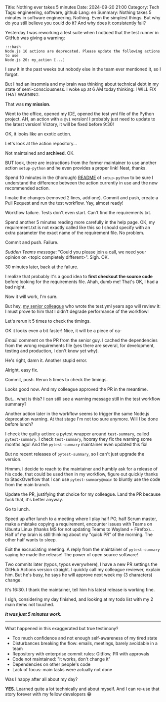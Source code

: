 Title: Nothing ever takes 5 minutes
Date: 2024-09-20 21:00
Category: Tech
Tags: engineering, software, github
Lang: en
Summary: Nothing takes 5 minutes in software engineering. Nothing. Even the simplest things. But why do you still believe you could do it? And why does it consistently fail?

Yesterday I was reworking a test suite when I noticed that the test runner in GitHub was giving a warning:

    :::bash
    Node.js 16 actions are deprecated. Please update the following actions to use 
    Node.js 20: my_action [...]

I saw it in the past weeks but nobody else in the team ever mentioned it, so I forgot.

But I had an insomnia and my brain was thinking about technical debt in my state of semi-consciousness. I woke up at 6 AM today thinking: I WILL FIX THAT WARNING.

That was **my mission**.

Went to the office, opened my IDE, opened the test yml file of the Python project. AH, an action with a `@v1` version! I probably just need to update to the latest version! Victory, it will be fixed before 9:30!

OK, it looks like an exotic action.

Let's look at the action repository...

Not maintained and **archived**. OK.

BUT look, there are instructions from the former maintainer to use another action `setup-python` and he even provides a proper link! Neat, thanks.

Spend 10 minutes in the (thorough) [README](https://github.com/actions/setup-python/blob/main/README.md) of `setup-python` to be sure I understand the difference between the action currently in use and the new recommended action.

I make the changes (removed 2 lines, add one). Commit and push, create a Pull Request and run the test workflow. Yay, almost ready!

Workflow failure. Tests don't even start. Can't find the requirements.txt.

Spend another 5 minutes reading more carefully in the help page. OK, my requirement.txt is not exactly called like this so I should specify with an extra parameter the exact name of the requirement file. No problem.

Commit and push. Failure.

_Sudden Teams message_: "Could you please join a call, we need your opinion on &lt;topic completely different&gt;". Sigh. OK.

30 minutes later, back at the failure.

I realize that probably it's a good idea to **first checkout the source code** before looking for the requirements file. Ahah, dumb me! That's OK, I had a bad night.

Now it will work, I'm sure.

But hey, [my senior colleague](https://en.wikipedia.org/wiki/Gandalf#/media/File:Gandalf600ppx.jpg) who wrote the test.yml years ago will review it: I must prove to him that I didn't degrade performance of the workflow!

Let's rerun it 5 times to check the timings.

OK it looks even a bit faster! Nice, it will be a piece of ca-

_Email_: comment on the PR from the senior guy. I cached the dependencies from the wrong requirements file (yes there are several, for development, testing and production, I don't know yet why).

He's right, damn it. Another stupid error.

Alright, easy fix.

Commit, push. Rerun 5 times to check the timings.

Looks good now. And my colleague approved the PR in the meantime.

But... what is this? I can still see a warning message still in the test workflow summary?

Another action later in the workflow seems to trigger the same Node.js deprecation warning.
At that stage I'm not too sure anymore. Will I be done before lunch?

I check the guilty action: a pytest wrapper around `test-summary`, called `pytest-summary`. I check `test-summary`, hooray they fix the warning some months ago! And the `pytest-summary` maintainer even updated this fix!

But no recent releases of `pytest-summary`, so I can't just upgrade the version.

Hmmm. I decide to reach to the maintainer and humbly ask for a release of his code, that could be used then in my workflow, figure out quickly thanks to StackOverflow that I can use `pytest-summary@main` to bluntly use the code from the main branch.

Update the PR, justifying that choice for my colleague. Land the PR because fuck that, it's better anyway.

Go to lunch.

Speed up after lunch to a meeting where I play half PO, half Scrum master, make a mistake copying a requirement, encounter issues with Teams on Ubuntu Linux (thanks MS for not updating Teams to Wayland + Firefox)... Half of my brain is still thinking about my "quick PR" of the morning. The other half wants to sleep.

Exit the excruciating meeting. A reply from the maintainer of `pytest-summary` saying he made the release! The power of open source software!

Two commits later (typos, typos everywhere), I have a new PR settings the GitHub Actions version straight.
I quickly call my colleague reviewer, explain him. But he's busy, he says he will approve next week my (3 characters) change.

It's 16:30. I thank the maintainer, tell him his latest release is working fine.

I sigh, considering my day finished, and looking at my todo list with my 2 main items not touched.

**_It was just 5 minutes work._**

---

What happened in this exaggerated but true testimony?

* Too much confidence and not enough self-awareness of my tired state
* Disturbances breaking the flow: emails, meetings, barely avoidable in a team
* Repository with enterprise commit rules: Gitflow, PR with approvals
* Code not maintained: "it works, don't change it"
* Dependencies on other people's code
* Lack of focus: main tasks were actually not done

Was I happy after all about my day?

**YES**. Learned quite a lot technically and about myself. And I can re-use that story forever with my fellow developers 😁
